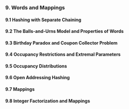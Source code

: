 ### 9. Words and Mappings
#### 9.1 Hashing with Separate Chaining
#### 9.2 The Balls-and-Urns Model and Properties of Words
#### 9.3 Birthday Paradox and Coupon Collector Problem
#### 9.4 Occupancy Restrictions and Extremal Parameters
#### 9.5 Occupancy Distributions
#### 9.6 Open Addressing Hashing
#### 9.7 Mappings
#### 9.8 Integer Factorization and Mappings
